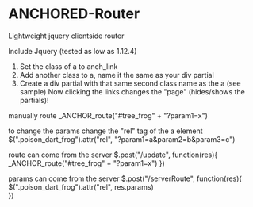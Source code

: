 # ANCHORED-Router
Lightweight jquery clientside router

Include Jquery (tested as low as 1.12.4)

1) Set the class of a to anch_link
2) Add another class to a, name it the same as your div partial
3) Create a div partial with that same second class name as the a (see sample)
Now clicking the links changes the "page" (hides/shows the partials)! 

manually route
_ANCHOR_route("#tree_frog" + "?param1=x")

to change the params change the "rel" tag of the a element
$(".poison_dart_frog").attr("rel", "?param1=a&param2=b&param3=c")

route can come from the server
$.post("/update", function(res){
  _ANCHOR_route("#tree_frog" + "?param1=x")
})

params can come from the server
$.post("/serverRoute", function(res){
  $(".poison_dart_frog").attr("rel", res.params)	
})
